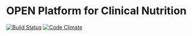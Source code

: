 # OPEN Platform for Clinical Nutrition
[![Build Status](https://travis-ci.org/paidgeek/opkp.svg?branch=master)](https://travis-ci.org/paidgeek/opkp)
[![Code Climate](https://codeclimate.com/github/paidgeek/opkp/badges/gpa.svg)](https://codeclimate.com/github/paidgeek/opkp)
